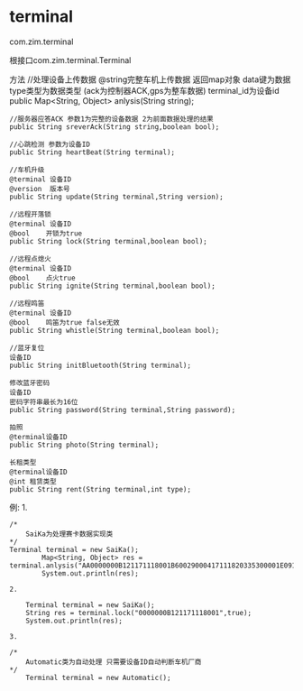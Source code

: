 # terminal
com.zim.terminal 

根接口com.zim.terminal.Terminal

方法
	//处理设备上传数据
	@string完整车机上传数据
	返回map对象
	data键为数据
	type类型为数据类型 (ack为控制器ACK,gps为整车数据) 
	terminal_id为设备id
	public Map<String, Object> anlysis(String string);
	
	//服务器应答ACK 参数1为完整的设备数据 2为前面数据处理的结果
	public String sreverAck(String string,boolean bool);
	
	//心跳检测 参数为设备ID
	public String heartBeat(String terminal);
	
	//车机升级
	@terminal 设备ID
	@version  版本号
	public String update(String terminal,String version);
	
	//远程开落锁
	@terminal 设备ID
	@bool    开锁为true 
	public String lock(String terminal,boolean bool);
	
	//远程点熄火
	@terminal 设备ID
	@bool    点火true 
	public String ignite(String terminal,boolean bool);
	
	//远程鸣笛
	@terminal 设备ID
	@bool    鸣笛为true false无效 
	public String whistle(String terminal,boolean bool);
	
	//蓝牙复位
	设备ID
	public String initBluetooth(String terminal);
	
	修改蓝牙密码
	设备ID
	密码字符串最长为16位
	public String password(String terminal,String password);
	
	拍照
	@terminal设备ID
	public String photo(String terminal);
	
	长租类型
	@terminal设备ID
	@int 租赁类型
	public String rent(String terminal,int type);
	
例:
	1.
```
/*
	SaiKa为处理赛卡数据实现类
*/
Terminal terminal = new SaiKa();
		Map<String, Object> res = terminal.anlysis("AA0000000B121171118001B60029000417111820335300001E091133011120230927607500000F000000000B000000000000000002291A04AA");
		System.out.println(res);
```
	2.
```
	Terminal terminal = new SaiKa();
	String res = terminal.lock("0000000B121171118001",true);
	System.out.println(res);
```
	3.
```
/*
	Automatic类为自动处理 只需要设备ID自动判断车机厂商
*/
	Terminal terminal = new Automatic();
```



	